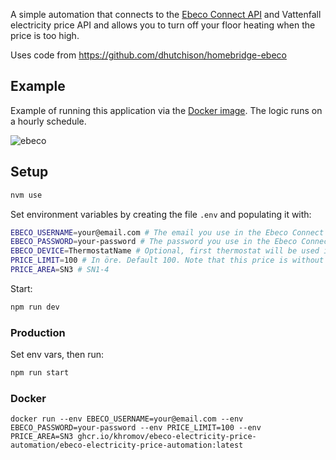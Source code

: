 A simple automation that connects to the [Ebeco Connect API](https://www.ebeco.com/guidance/guides/ebeco-open-api) and Vattenfall electricity price API and allows you to turn off your floor heating when the price is too high.

Uses code from https://github.com/dhutchison/homebridge-ebeco

## Example

Example of running this application via the [Docker image](https://github.com/khromov/ebeco-electricity-price-automation/pkgs/container/ebeco-electricity-price-automation%2Febeco-electricity-price-automation). The logic runs on a hourly schedule.

![ebeco](https://user-images.githubusercontent.com/1207507/197240888-4b469770-6443-4c07-96cc-b60526f85f4a.png)


## Setup

```bash
nvm use
```

Set environment variables by creating the file `.env` and populating it with:

```bash
EBECO_USERNAME=your@email.com # The email you use in the Ebeco Connect app
EBECO_PASSWORD=your-password # The password you use in the Ebeco Connect app
EBECO_DEVICE=ThermostatName # Optional, first thermostat will be used if not set
PRICE_LIMIT=100 # In öre. Default 100. Note that this price is without VAT and other fees.
PRICE_AREA=SN3 # SN1-4
```

Start:

```bash
npm run dev
```

### Production

Set env vars, then run:

```bash
npm run start
```

### Docker

```
docker run --env EBECO_USERNAME=your@email.com --env EBECO_PASSWORD=your-password --env PRICE_LIMIT=100 --env PRICE_AREA=SN3 ghcr.io/khromov/ebeco-electricity-price-automation/ebeco-electricity-price-automation:latest
```
